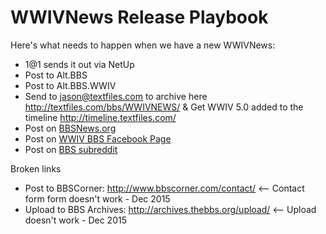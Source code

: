 # WWIVNews Release Playbook

Here's what needs to happen when we have a new WWIVNews:  

* 1@1 sends it out via NetUp
* Post to Alt.BBS
* Post to Alt.BBS.WWIV
* Send to jason@textfiles.com to archive here http://textfiles.com/bbs/WWIVNEWS/  &  Get WWIV 5.0 added to the timeline http://timeline.textfiles.com/
* Post on [BBSNews.org](http://www.bbsnews.org/)
* Post on [WWIV BBS Facebook Page](https://www.facebook.com/groups/314823385196005/)
* Post on [BBS subreddit](https://www.reddit.com/r/bbs/)

Broken links

* Post to BBSCorner: http://www.bbscorner.com/contact/ <-- Contact form form doesn't work - Dec 2015
* Upload to BBS Archives: http://archives.thebbs.org/upload/ <-- Upload doesn't work - Dec 2015
